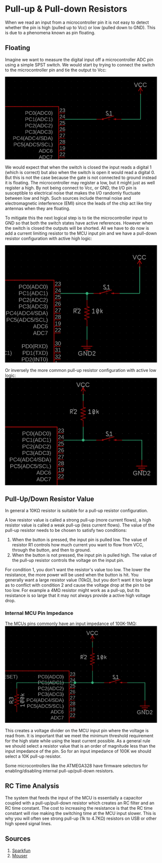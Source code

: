 # Pull-up & Pull-down Resistors

When we read an input from a microcontroller pin it is not easy to detect whether the pin is high (pulled up to Vcc) or low (pulled down to GND). This is due to a phenomena known as pin floating.

## Floating

Imagine we want to measure the digital input off a microcontroller ADC pin using a simple SPST switch. We would start by trying to connect the switch to the microcontroller pin and tie the output to Vcc:

![img](/Applications/img/pd-1.png)

We would expect that when the switch is closed the input reads a digital 1 (which is correct) but also when the switch is open it would read a digital 0. But this is not the case because the gate is not connected to ground instead it is floating. The microcontroller may register a low, but it might just as well register a high. By not being connect to Vcc, or GND, the I/O pin is susceptible to electrical noise that makes the I/O randomly fluctuate between low and high. Such sources include thermal noise and electromagnetic interference (EMI) since the leads of the chip act like tiny antennas when they are floating.

To mitigate this the next logical step is to tie the microcontroller input to GND so that both the switch states have active references. However when the switch is closed the outputs will be shorted. All we have to do now is add a current limiting resistor to the MCU input pin and we have a pull-down resistor configuration with active high logic:

![img](/Applications/img/pd-2.png)

Or inversely the more common pull-up resistor configuration with active low logic:
![img](/Applications/img/pu-1.png)

## Pull-Up/Down Resistor Value

In general a 10KΩ resistor is suitable for a pull-up resistor configuration.

A low resistor value is called a strong pull-up (more current flows), a high resistor value is called a weak pull-up (less current flows).
The value of the pull-up resistor needs to be chosen to satisfy two conditions:
1. When the button is pressed, the input pin is pulled low. The value of resistor R1 controls how much current you want to flow from VCC, through the button, and then to ground.
2. When the button is not pressed, the input pin is pulled high. The value of the pull-up resistor controls the voltage on the input pin.

For condition 1, you don't want the resistor's value too low. The lower the resistance, the more power will be used when the button is hit. You generally want a large resistor value (10kΩ), but you don’t want it too large as to conflict with condition 2 and cause the voltage drop at the pin to be too low. For example a 4MΩ resistor might work as a pull-up, but its resistance is so large that it may not always provide a active high voltage drop.

### Internal MCU Pin Impedance

The MCUs pins commonly have an input impedance of 100K-1MΩ:
![img](/Applications/img/pu-2.png)

This creates a voltage divider on the MCU input pin where the voltage is read from. It is important that we meet the minimum threshold requirement for the high state while using the least current possible. As a general rule we should select a resistor value that is an order of magnitude less than the input impedance of the pin. So for an input impedance of 100K we should select a 10K pull-up resistor.

Some microcontrollers like the ATMEGA328 have firmware selectors for enabling/disabling internal pull-up/pull-down resistors.

## RC Time Analysis

The system that feeds the input of the MCU is essentially a capacitor coupled with a pull-up/pull-down resistor which creates an RC filter and an RC time constant. The cost to increasing the resistance is that the RC time constant will rise making the switching time at the MCU input slower. This is why you will often see strong pull-up (1k to 4.7KΩ) resistors on USB or other high speed signal lines.


## Sources
1. [Sparkfun](https://learn.sparkfun.com/tutorials/pull-up-resistors/all)
2. [Mouser](https://www.mouser.com/blog/dont-leave-your-pins-floating)